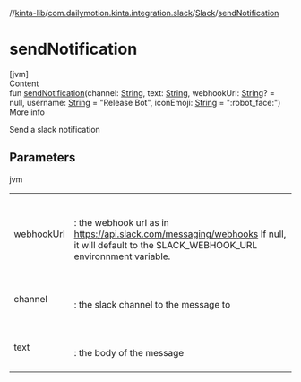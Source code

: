 //[kinta-lib](../../../index.md)/[com.dailymotion.kinta.integration.slack](../index.md)/[Slack](index.md)/[sendNotification](send-notification.md)



# sendNotification  
[jvm]  
Content  
fun [sendNotification](send-notification.md)(channel: [String](https://kotlinlang.org/api/latest/jvm/stdlib/kotlin/-string/index.html), text: [String](https://kotlinlang.org/api/latest/jvm/stdlib/kotlin/-string/index.html), webhookUrl: [String](https://kotlinlang.org/api/latest/jvm/stdlib/kotlin/-string/index.html)? = null, username: [String](https://kotlinlang.org/api/latest/jvm/stdlib/kotlin/-string/index.html) = "Release Bot", iconEmoji: [String](https://kotlinlang.org/api/latest/jvm/stdlib/kotlin/-string/index.html) = ":robot_face:")  
More info  


Send a slack notification



## Parameters  
  
jvm  
  
| | |
|---|---|
| <a name="com.dailymotion.kinta.integration.slack/Slack/sendNotification/#kotlin.String#kotlin.String#kotlin.String?#kotlin.String#kotlin.String/PointingToDeclaration/"></a>webhookUrl| <a name="com.dailymotion.kinta.integration.slack/Slack/sendNotification/#kotlin.String#kotlin.String#kotlin.String?#kotlin.String#kotlin.String/PointingToDeclaration/"></a><br><br>: the webhook url as in https://api.slack.com/messaging/webhooks If null, it will default to the SLACK_WEBHOOK_URL environnment variable.<br><br>|
| <a name="com.dailymotion.kinta.integration.slack/Slack/sendNotification/#kotlin.String#kotlin.String#kotlin.String?#kotlin.String#kotlin.String/PointingToDeclaration/"></a>channel| <a name="com.dailymotion.kinta.integration.slack/Slack/sendNotification/#kotlin.String#kotlin.String#kotlin.String?#kotlin.String#kotlin.String/PointingToDeclaration/"></a><br><br>: the slack channel to the message to<br><br>|
| <a name="com.dailymotion.kinta.integration.slack/Slack/sendNotification/#kotlin.String#kotlin.String#kotlin.String?#kotlin.String#kotlin.String/PointingToDeclaration/"></a>text| <a name="com.dailymotion.kinta.integration.slack/Slack/sendNotification/#kotlin.String#kotlin.String#kotlin.String?#kotlin.String#kotlin.String/PointingToDeclaration/"></a><br><br>: the body of the message<br><br>|
  
  



